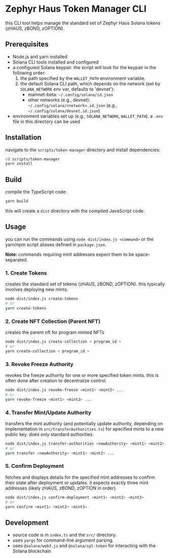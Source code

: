 # Zephyr Haus Token Manager CLI

this CLI tool helps manage the standard set of Zephyr Haus Solana tokens (zHAUS, zBOND, zOPTION).

## Prerequisites

- Node.js and yarn installed
- Solana CLI tools installed and configured
- a configured Solana keypair. the script will look for the keypair in the following order:
  1. the path specified by the `WALLET_PATH` environment variable.
  2. the default Solana CLI path, which depends on the network (set by `SOLANA_NETWORK` env var, defaults to 'devnet'):
     - mainnet-beta: `~/.config/solana/id.json`
     - other networks (e.g., devnet): `~/.config/solana/<network>.id.json` (e.g., `~/.config/solana/devnet.id.json`)
- environment variables set up (e.g., `SOLANA_NETWORK`, `WALLET_PATH`). a `.env` file in this directory can be used

## Installation

navigate to the `scripts/token-manager` directory and install dependencies:

```bash
cd scripts/token-manager
yarn install
```

## Build

compile the TypeScript code:

```bash
yarn build
```

this will create a `dist` directory with the compiled JavaScript code.

## Usage

you can run the commands using `node dist/index.js <command>` or the yarn/npm script aliases defined in `package.json`.

**Note:** commands requiring mint addresses expect them to be space-separated.

### 1. Create Tokens

creates the standard set of tokens (zHAUS, zBOND, zOPTION). this typically involves deploying new mints.

```bash
node dist/index.js create-tokens
# or 
yarn create-tokens
```

### 2. Create NFT Collection (Parent NFT)

creates the parent nft for program minted NFTs

```bash
node dist/index.js create-collection < program_id >
# or 
yarn create-collection < program_id >
```

### 3. Revoke Freeze Authority

revokes the freeze authority for one or more specified token mints. this is often done after creation to decentralize control.

```bash
node dist/index.js revoke-freeze <mint1> <mint2> ...
# or
yarn revoke-freeze <mint1> <mint2> ...
```

### 4. Transfer Mint/Update Authority

transfers the mint authority (and potentially update authority, depending on implementation in `src/transferAuthorities.ts`) for specified mints to a new public key. does only standard authorities.

```bash
node dist/index.js transfer-authorities <newAuthority> <mint1> <mint2> ...
# or
yarn transfer <newAuthority> <mint1> <mint2> ...
```

### 5. Confirm Deployment

fetches and displays details for the specified mint addresses to confirm their state after deployment or updates. it expects exactly three mint addresses (likely zHAUS, zBOND, zOPTION in order).

```bash
node dist/index.js confirm-deployment <mint1> <mint2> <mint3>
# or
yarn confirm <mint1> <mint2> <mint3>
```

## Development

- source code is in `index.ts` and the `src/` directory.
- uses `yargs` for command-line argument parsing.
- uses `@solana/web3.js` and `@solana/spl-token` for interacting with the Solana blockchain
